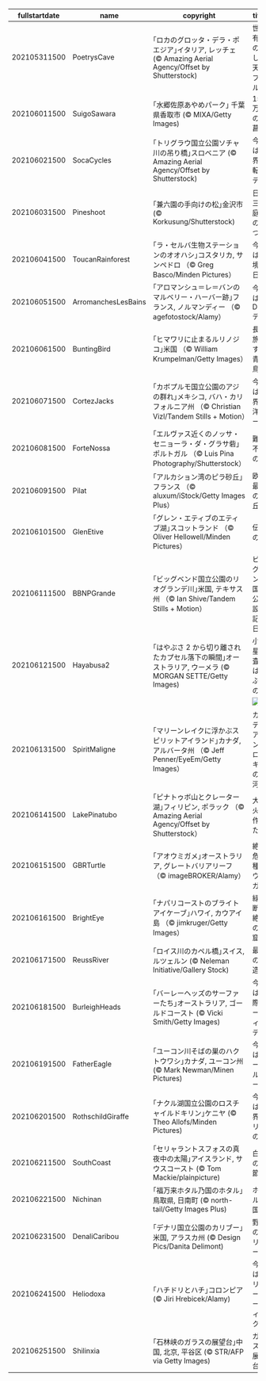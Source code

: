 |fullstartdate|name|copyright|title|image|
|--|--|--|--|--|
202105311500|PoetrysCave|｢ロカのグロッタ・デラ・ポエジア｣イタリア, レッチェ (© Amazing Aerial Agency/Offset by Shutterstock)|世界有数の美しい天然プール|![](/ja-JP/2021/06/202105311500PoetrysCave.jpg)|
202106011500|SuigoSawara|｢水郷佐原あやめパーク｣ 千葉県香取市 (© MIXA/Getty Images)|150 万本の花菖蒲|![](/ja-JP/2021/06/202106011500SuigoSawara.jpg)|
202106021500|SocaCycles|｢トリグラウ国立公園ソチャ川の吊り橋｣スロベニア (© Amazing Aerial Agency/Offset by Shutterstock)|今日は世界自転車デー|![](/ja-JP/2021/06/202106021500SocaCycles.jpg)|
202106031500|Pineshoot|｢兼六園の手向けの松｣金沢市 (© Korkusung/Shutterstock)|日本三大庭園の 1 つ|![](/ja-JP/2021/06/202106031500Pineshoot.jpg)|
202106041500|ToucanRainforest|｢ラ・セルバ生物ステーションのオオハシ｣コスタリカ, サンペドロ （© Greg Basco/Minden Pictures）|今日は環境の日|![](/ja-JP/2021/06/202106041500ToucanRainforest.jpg)|
202106051500|ArromanchesLesBains|｢アロマンシュ＝レ＝バンのマルベリー・ハーバー跡｣フランス, ノルマンディー （© agefotostock/Alamy）|今日はD-デイ|![](/ja-JP/2021/06/202106051500ArromanchesLesBains.jpg)|
202106061500|BuntingBird|｢ヒマワリに止まるルリノジコ｣米国 （© William Krumpelman/Getty Images）|長い旅をする青い鳥|![](/ja-JP/2021/06/202106061500BuntingBird.jpg)|
202106071500|CortezJacks|｢カボプルモ国立公園のアジの群れ｣メキシコ, バハ・カリフォルニア州 （© Christian Vizl/Tandem Stills + Motion）|今日は世界海洋デー|![](/ja-JP/2021/06/202106071500CortezJacks.jpg)|
202106081500|ForteNossa|｢エルヴァス近くのノッサ・セニョーラ・ダ・グラサ砦｣ポルトガル （© Luis Pina Photography/Shutterstock）|難攻不落の砦|![](/ja-JP/2021/06/202106081500ForteNossa.jpg)|
202106091500|Pilat|｢アルカション湾のピラ砂丘｣フランス （© aluxum/iStock/Getty Images Plus）|欧州最大の砂丘|![](/ja-JP/2021/06/202106091500Pilat.jpg)|
202106101500|GlenEtive|｢グレン・エティブのエティブ湖｣スコットランド  （© Oliver Hellowell/Minden Pictures）|伝説の湖|![](/ja-JP/2021/06/202106101500GlenEtive.jpg)|
202106111500|BBNPGrande|｢ビッグベンド国立公園のリオグランデ川｣米国, テキサス州 （© Ian Shive/Tandem Stills + Motion）|ビッグベンド国立公園設立記念日|![](/ja-JP/2021/06/202106111500BBNPGrande.jpg)|
202106121500|Hayabusa2|｢はやぶさ 2 から切り離されたカプセル落下の瞬間｣オーストラリア, ウーメラ (© MORGAN SETTE/Getty Images)|小惑星探査機はやぶさの日|![](/ja-JP/2021/06/202106121500Hayabusa2.jpg)|
||||![](/ja-JP/2021/06/.jpg)|
202106131500|SpiritMaligne|｢マリーンレイクに浮かぶスピリットアイランド｣カナダ, アルバータ州 （© Jeff Penner/EyeEm/Getty Images）|カナディアン・ロッキーの氷河湖|![](/ja-JP/2021/06/202106131500SpiritMaligne.jpg)|
202106141500|LakePinatubo|｢ピナトゥボ山とクレーター湖｣フィリピン, ポラック （© Amazing Aerial Agency/Offset by Shutterstock）|大噴火が作った湖|![](/ja-JP/2021/06/202106141500LakePinatubo.jpg)|
202106151500|GBRTurtle|｢アオウミガメ｣オーストラリア, グレートバリアリーフ （© imageBROKER/Alamy）|絶滅危惧種のウミガメ|![](/ja-JP/2021/06/202106151500GBRTurtle.jpg)|
202106161500|BrightEye|｢ナパリコーストのブライトアイケーブ｣ハワイ, カウアイ島 （© jimkruger/Getty Images）|緑の断崖絶壁の洞窟|![](/ja-JP/2021/06/202106161500BrightEye.jpg)|
202106171500|ReussRiver|｢ロイス川のカペル橋｣スイス, ルツェルン (© Neleman Initiative/Gallery Stock)|最古の木造橋|![](/ja-JP/2021/06/202106171500ReussRiver.jpg)|
202106181500|BurleighHeads|｢バーレーヘッズのサーファーたち｣オーストラリア, ゴールドコースト (© Vicki Smith/Getty Images)|今日は国際サーフィンデー|![](/ja-JP/2021/06/202106181500BurleighHeads.jpg)|
202106191500|FatherEagle|｢ユーコン川そばの巣のハクトウワシ｣カナダ, ユーコン州 (© Mark Newman/Minen Pictures)|今日はイーグルデー|![](/ja-JP/2021/06/202106191500FatherEagle.jpg)|
202106201500|RothschildGiraffe|｢ナクル湖国立公園のロスチャイルドキリン｣ケニヤ (© Theo Allofs/Minden Pictures)|今日は世界キリンの日|![](/ja-JP/2021/06/202106201500RothschildGiraffe.jpg)|
202106211500|SouthCoast|｢セリャラントスフォスの真夜中の太陽｣アイスランド, サウスコースト (© Tom Mackie/plainpicture)|白夜の季節|![](/ja-JP/2021/06/202106211500SouthCoast.jpg)|
202106221500|Nichinan|｢福万来ホタル乃国のホタル｣鳥取県, 日南町 (© north-tail/Getty Images Plus)|ホタル乃国|![](/ja-JP/2021/06/202106221500Nichinan.jpg)|
202106231500|DenaliCaribou|｢デナリ国立公園のカリブー｣米国, アラスカ州 (© Design Pics/Danita Delimont)|野生のカリブー|![](/ja-JP/2021/06/202106231500DenaliCaribou.jpg)|
202106241500|Heliodoxa|｢ハチドリとハチ｣コロンピア (© Jiri Hrebicek/Alamy)|今週はポリネーターウィーク|![](/ja-JP/2021/06/202106241500Heliodoxa.jpg)|
202106251500|Shilinxia|｢石林峡のガラスの展望台｣中国, 北京, 平谷区 (© STR/AFP via Getty Images)|ガラスの展望台|![](/ja-JP/2021/06/202106251500Shilinxia.jpg)|
